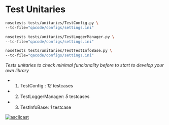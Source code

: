 # Test Unitaries

``` bash
nosetests tests/unitaries/TestConfig.py \
--tc-file="qacode/configs/settings.ini"

nosetests tests/unitaries/TestLoggerManager.py \
--tc-file="qacode/configs/settings.ini"

nosetests tests/unitaries/TestTestInfoBase.py \
--tc-file="qacode/configs/settings.ini"

```


_Tests unitaries to check minimal funcionality before to start to develop your own library_

+ 1. TestConfig : *12* testcases
+ 2. TestLoggerManager: *5* testcases
+ 3. TestInfoBase: *1* testcase

[![asciicast](https://asciinema.org/a/HEk8Dm0zL6eDoyj8MA19wawAx.png)](https://asciinema.org/a/HEk8Dm0zL6eDoyj8MA19wawAx)

